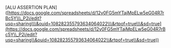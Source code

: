 \[ALU ASSERTION PLAN]([https://docs.google.com/spreadsheets/d/12y0FG5mYTajMpELw5eG04R7rBc5Y\\\_P2i/edit?usp=sharing\\\&ouid=108282355793634064022\\\&rtpof=true\\\&sd=true](https://docs.google.com/spreadsheets/d/12y0FG5mYTajMpELw5eG04R7rBc5Y\\_P2i/edit?usp=sharing\\&ouid=108282355793634064022\\&rtpof=true\\&sd=true))

